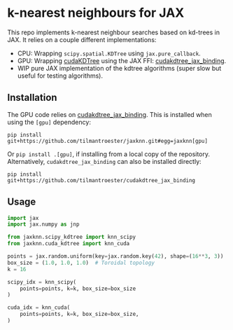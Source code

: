 # k-nearest neighbours for JAX

This repo implements k-nearest neighbour searches based on kd-trees in JAX. 
It relies on a couple different implementations:

- CPU: Wrapping `scipy.spatial.KDTree` using `jax.pure_callback`.
- GPU: Wrapping [cudaKDTree](https://github.com/ingowald/cudaKDTree) using the JAX FFI: [cudakdtree_jax_binding](https://github.com/tilmantroester/cudakdtree_jax_binding).
- WIP pure JAX implementation of the kdtree algorithms (super slow but useful for testing algorithms).

## Installation

The GPU code relies on [cudakdtree_jax_binding](https://github.com/tilmantroester/). This is installed when using the `[gpu]` dependency:

```
pip install git+https://github.com/tilmantroester/jaxknn.git#egg=jaxknn[gpu]
```
Or `pip install .[gpu]`, if installing from a local copy of the repository. 
Alternatively, `cudakdtree_jax_binding` can also be installed directly: 
```
pip install git+https://github.com/tilmantroester/cudakdtree_jax_binding
```

## Usage

```python
import jax
import jax.numpy as jnp

from jaxknn.scipy_kdtree import knn_scipy
from jaxknn.cuda_kdtree import knn_cuda

points = jax.random.uniform(key=jax.random.key(42), shape=(16**3, 3))
box_size = (1.0, 1.0, 1.0)  # Toroidal topology
k = 16

scipy_idx = knn_scipy(
    points=points, k=k, box_size=box_size
)

cuda_idx = knn_cuda(
    points=points, k=k, box_size=box_size,
)
```